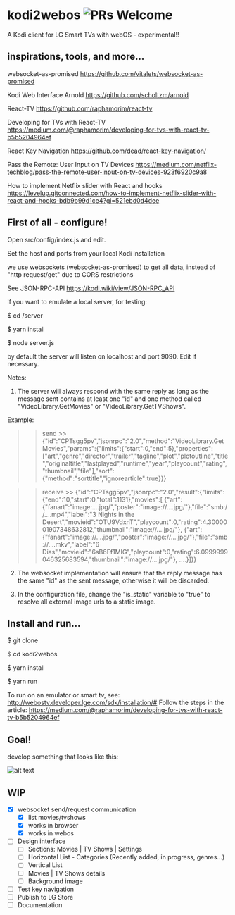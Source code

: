 # kodi2webos ![PRs Welcome](https://img.shields.io/badge/PRs-welcome-brightgreen.svg)
A Kodi client for LG Smart TVs with webOS - experimental!!

## inspirations, tools, and more...
websocket-as-promised https://github.com/vitalets/websocket-as-promised

Kodi Web Interface Arnold https://github.com/scholtzm/arnold

React-TV https://github.com/raphamorim/react-tv

Developing for TVs with React-TV https://medium.com/@raphamorim/developing-for-tvs-with-react-tv-b5b5204964ef

React Key Navigation https://github.com/dead/react-key-navigation/

Pass the Remote: User Input on TV Devices https://medium.com/netflix-techblog/pass-the-remote-user-input-on-tv-devices-923f6920c9a8

How to implement Netflix slider with React and hooks https://levelup.gitconnected.com/how-to-implement-netflix-slider-with-react-and-hooks-bdb9b99d1ce4?gi=521ebd0d4dee

## First of all - configure!
Open src/config/index.js and edit.

Set the host and ports from your local Kodi installation

we use websockets (websocket-as-promised) to get all data, instead of "http request/get" due to CORS restrictions

See JSON-RPC-API https://kodi.wiki/view/JSON-RPC_API

if you want to emulate a local server, for testing:

$ cd /server

$ yarn install

$ node server.js

by default the server will listen on localhost and port 9090. Edit if necessary.

Notes:
1) The server will always respond with the same reply as long as the message sent contains at least one "id" and one method called "VideoLibrary.GetMovies" or "VideoLibrary.GetTVShows".

Example:
 >> send >> {"id":"CPTsgg5pv","jsonrpc":"2.0","method":"VideoLibrary.GetMovies","params":{"limits":{"start":0,"end":5},"properties":["art","genre","director","trailer","tagline","plot","plotoutline","title","originaltitle","lastplayed","runtime","year","playcount","rating","thumbnail","file"],"sort":{"method":"sorttitle","ignorearticle":true}}}
 
 >> receive >> {"id":"CPTsgg5pv","jsonrpc":"2.0","result":{"limits":{"end":10,"start":0,"total":1131},"movies":[
 {"art":{"fanart":"image:....jpg/","poster":"image://....jpg/"},"file":"smb://....mp4","label":"3 Nights in the Desert","movieid":"OTU9VdxnT","playcount":0,"rating":4.3000001907348632812,"thumbnail":"image://....jpg/"},
 {"art":{"fanart":"image://....jpg/","poster":"image://....jpg/"},"file":"smb://....mkv","label":"6 Dias","movieid":"6sB6Ff1MIG","playcount":0,"rating":6.0999999046325683594,"thumbnail":"image://....jpg/"}, ....}]}}
 

2) The websocket implementation will ensure that the reply message has the same "id" as the sent message, otherwise it will be discarded.

3) In the configuration file, change the "is_static" variable to "true" to resolve all external image urls to a static image.

## Install and run...

$ git clone

$ cd kodi2webos

$ yarn install

$ yarn run

To run on an emulator or smart tv, see: http://webostv.developer.lge.com/sdk/installation/#
Follow the steps in the article: https://medium.com/@raphamorim/developing-for-tvs-with-react-tv-b5b5204964ef

## Goal!

develop something that looks like this:

![alt text](https://img.ibxk.com.br/2019/03/22/netflix-22141026148281.jpg)

## WIP
- [x] websocket send/request communication
  - [x] list movies/tvshows
  - [x] works in browser
  - [x] works in webos
- [ ] Design interface
  - [ ] Sections: Movies | TV Shows | Settings
  - [ ] Horizontal List - Categories (Recently added, in progress, genres...)
  - [ ] Vertical List
  - [ ] Movies | TV Shows details
  - [ ] Background image
- [ ] Test key navigation
- [ ] Publish to LG Store 
- [ ] Documentation
